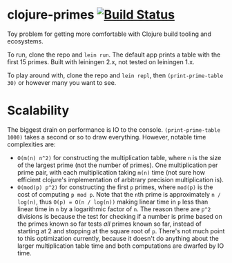 # clojure-primes [![Build Status](https://travis-ci.org/jackfirth/clojure-primes.svg)](https://travis-ci.org/jackfirth/clojure-primes)

Toy problem for getting more comfortable with Clojure build tooling and ecosystems.

To run, clone the repo and `lein run`. The default app prints a table with the first 15 primes. Built with leiningen 2.x, not tested on leiningen 1.x.

To play around with, clone the repo and `lein repl`, then `(print-prime-table 30)` or however many you want to see.

# Scalability

The biggest drain on performance is IO to the console. `(print-prime-table 1000)` takes a second or so to draw everything. However, notable time complexities are:

- `O(m(n) n^2)` for constructing the multiplication table, where `n` is the size of the largest prime (not the number of primes). One multiplication per prime pair, with each multiplication taking `m(n)` time (not sure how efficient clojure's implementation of arbitrary precision multiplication is).
- `O(mod(p) p^2)` for constructing the first `p` primes, where `mod(p)` is the cost of computing `p mod p`. Note that the `n`th prime is approximately `n / log(n)`, thus `O(p) = O(n / log(n))` making linear time in `p` less than linear time in `n` by a logarithmic factor of `n`. The reason there are `p^2` divisions is because the test for checking if a number is prime based on the primes known so far tests *all* primes known so far, instead of starting at 2 and stopping at the square root of `p`. There's not much point to this optimization currently, because it doesn't do anything about the larger multiplication table time and both computations are dwarfed by IO time.
